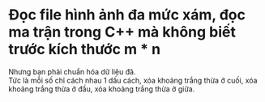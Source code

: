 # Đọc file hình ảnh đa mức xám, đọc ma trận trong C++ mà không biết trước kích thước m * n
Nhưng bạn phải chuẩn hóa dữ liệu đã.<br>
Tức là mỗi số chỉ cách nhau 1 dấu cách, xóa khoảng trắng thừa ở cuối, xóa khoảng trắng thừa ở đầu, xóa khoảng trắng thừa ở giữa.
